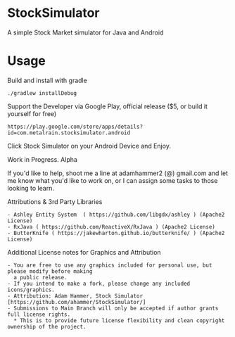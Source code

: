 # StockSimulator
A simple Stock Market simulator for Java and Android

# Usage

Build and install with gradle

    ./gradlew installDebug 

Support the Developer via Google Play, official release ($5, or build it yourself for free)

    https://play.google.com/store/apps/details?id=com.metalrain.stocksimulator.android

Click Stock Simulator on your Android Device and Enjoy.

Work in Progress. Alpha

If you'd like to help, shoot me a line at adamhammer2 (@) gmail.com and let me know what you'd like
to work on, or I can assign some tasks to those looking to learn.

Attributions & 3rd Party Libraries

    - Ashley Entity System  ( https://github.com/libgdx/ashley ) (Apache2 License)
    - RxJava ( https://github.com/ReactiveX/RxJava ) (Apache2 License)
    - ButterKnife ( https://jakewharton.github.io/butterknife/ ) (Apache2 License)

Additional License notes for Graphics and Attribution

    - You are free to use any graphics included for personal use, but please modify before making
      a public release.
    - If you intend to make a fork, please change any included icons/graphics.
    - Attribution: Adam Hammer, Stock Simulator [https://github.com/ahammer/StockSimulator/]
    - Submissions to Main Branch will only be accepted if author grants full license rights. 
      * This is to provide future license flexibility and clean copyright ownership of the project.
